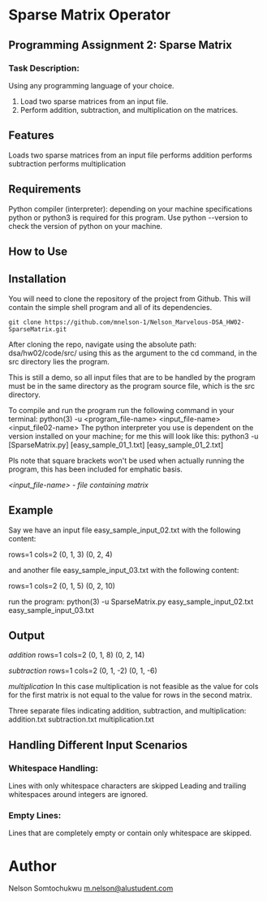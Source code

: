 # Sparse Matrix Operator
## Programming Assignment 2: Sparse Matrix
### Task Description: 
Using any programming language of your choice.
1. Load two sparse matrices from an input file.
2. Perform addition, subtraction, and multiplication on the matrices.


## Features
Loads two sparse matrices from an input file
performs addition
performs subtraction
performs multiplication

## Requirements
Python compiler (interpreter): depending on your machine specifications python or python3 is required for this program.
Use python --version to check the version of python on your machine.

## How to Use

## Installation

You will need to clone the repository of the project from Github. This will contain the simple shell program and all of its dependencies.

```
git clone https://github.com/mnelson-1/Nelson_Marvelous-DSA_HW02-SparseMatrix.git
```
After cloning the repo, navigate using the absolute path: dsa/hw02/code/src/
using this as the argument to the cd command, in the src directory lies the program.

This is still a demo, so all input files that are to be handled by the program must be in the same directory as the program source file, which is the src directory.

To compile and run the program run the following command in your terminal:
python(3) -u <program_file-name> <input_file-name> <input_file02-name>
The python interpreter you use is dependent on the version installed on your machine; for me this will look like this:
python3 -u [SparseMatrix.py] [easy_sample_01_1.txt] [easy_sample_01_2.txt]

Pls note that square brackets won't be used when actually running the program, this has been included for emphatic basis.

*<input_file-name> - file containing matrix*

## Example

Say we have an input file easy_sample_input_02.txt with the following content:

rows=1
cols=2
(0, 1, 3)
(0, 2, 4)

and another file easy_sample_input_03.txt with the following content:

rows=1
cols=2
(0, 1, 5)
(0, 2, 10)

run the program:
python(3) -u SparseMatrix.py easy_sample_input_02.txt easy_sample_input_03.txt

## Output
*addition*
rows=1
cols=2
(0, 1, 8)
(0, 2, 14)

*subtraction*
rows=1
cols=2
(0, 1, -2)
(0, 1, -6)

*multiplication*
In this case multiplication is not feasible as the value for cols for the first matrix is not equal to the value for rows in the second matrix.

Three separate files indicating addition, subtraction, and multiplication:
addition.txt
subtraction.txt
multiplication.txt

## Handling Different Input Scenarios
### Whitespace Handling:
Lines with only whitespace characters are skipped
Leading and trailing whitespaces around integers are ignored.

### Empty Lines:
Lines that are completely empty or contain only whitespace are skipped.


# Author
Nelson Somtochukwu <m.nelson@alustudent.com>
